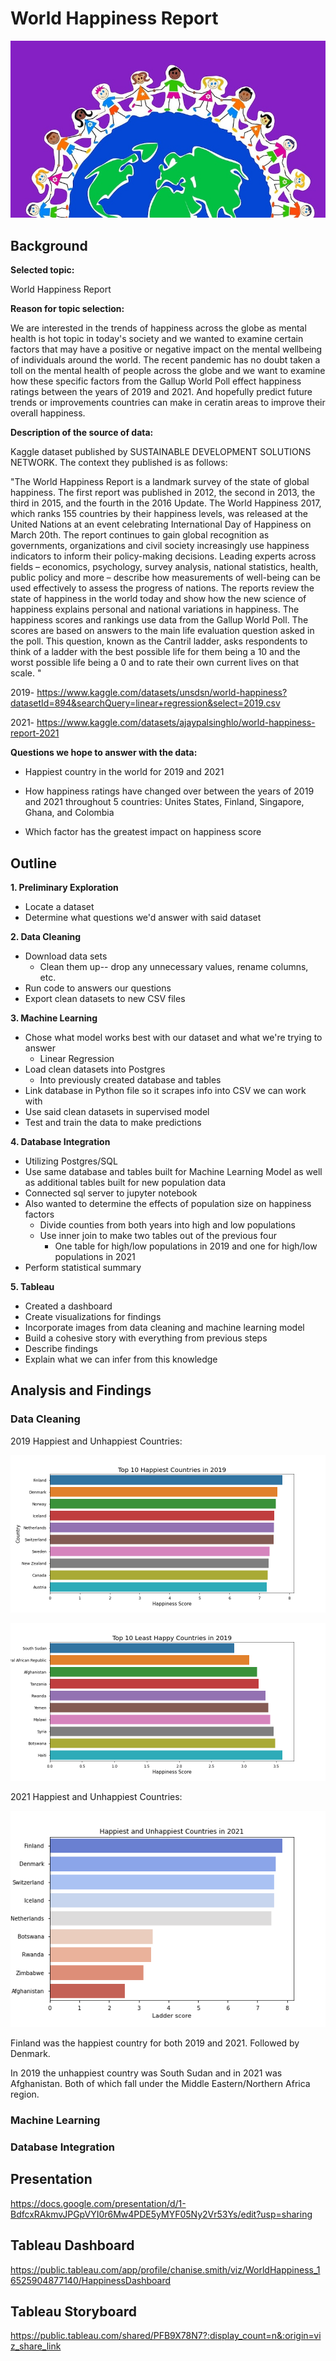 # World Happiness Report
![happy.png](https://github.com/CristinaCod/World_Happiness_Report/blob/main/world-1302959_1920.jpeg)

## Background
**Selected topic:**

World Happiness Report

**Reason for topic selection:**

We are interested in the trends of happiness across the globe as mental health is hot topic in today's society and we wanted to examine certain factors that may have a positive or negative impact on the mental wellbeing of individuals around the world. The recent pandemic has no doubt taken a toll on the mental health of people across the globe and we want to examine how these specific factors from the Gallup World Poll effect happiness ratings between the years of 2019 and 2021. And hopefully predict future trends or improvements countries can make in ceratin areas to improve their overall happiness. 

**Description of the source of data:** 

Kaggle dataset published by SUSTAINABLE DEVELOPMENT SOLUTIONS NETWORK. The context they published is as follows:

"The World Happiness Report is a landmark survey of the state of global happiness. The first report was published in 2012, the second in 2013, the third in 2015, and the fourth in the 2016 Update. The World Happiness 2017, which ranks 155 countries by their happiness levels, was released at the United Nations at an event celebrating International Day of Happiness on March 20th. The report continues to gain global recognition as governments, organizations and civil society increasingly use happiness indicators to inform their policy-making decisions. Leading experts across fields – economics, psychology, survey analysis, national statistics, health, public policy and more – describe how measurements of well-being can be used effectively to assess the progress of nations. The reports review the state of happiness in the world today and show how the new science of happiness explains personal and national variations in happiness. The happiness scores and rankings use data from the Gallup World Poll. The scores are based on answers to the main life evaluation question asked in the poll. This question, known as the Cantril ladder, asks respondents to think of a ladder with the best possible life for them being a 10 and the worst possible life being a 0 and to rate their own current lives on that scale. "

2019- https://www.kaggle.com/datasets/unsdsn/world-happiness?datasetId=894&searchQuery=linear+regression&select=2019.csv

2021- https://www.kaggle.com/datasets/ajaypalsinghlo/world-happiness-report-2021 

**Questions we hope to answer with the data:**

* Happiest country in the world for 2019 and 2021

* How happiness ratings have changed over between the years of 2019 and 2021 throughout 5 countries: Unites States, Finland, Singapore, Ghana, and Colombia

* Which factor has the greatest impact on happiness score


## Outline

**1. Preliminary Exploration**

  * Locate a dataset
  * Determine what questions we'd answer with said dataset

**2. Data Cleaning**

  * Download data sets
    * Clean them up-- drop any unnecessary values, rename columns, etc.
  * Run code to answers our questions
  * Export clean datasets to new CSV files
  
**3. Machine Learning**
  
  * Chose what model works best with our dataset and what we're trying to answer
    * Linear Regression 
  * Load clean datasets into Postgres 
    * Into previously created database and tables
  * Link database in Python file so it scrapes info into CSV we can work with
  * Use said clean datasets in supervised model
  * Test and train the data to make predictions
  
**4. Database Integration**

  * Utilizing Postgres/SQL
  * Use same database and tables built for Machine Learning Model as well as additional tables built for new population data
  * Connected sql server to jupyter notebook 
  * Also wanted to determine the effects of population size on happiness factors
    * Divide counties from both years into high and low populations
    * Use inner join to make two tables out of the previous four
      * One table for high/low populations in 2019 and one for high/low populations in 2021
  * Perform statistical summary 
  
**5. Tableau**

  * Created a dashboard
  * Create visualizations for findings
  * Incorporate images from data cleaning and machine learning model
  * Build a cohesive story with everything from previous steps
  * Describe findings
  * Explain what we can infer from this knowledge


## Analysis and Findings

### Data Cleaning
2019 Happiest and Unhappiest Countries:

![happy2019](https://github.com/CristinaCod/World_Happiness_Report/blob/main/Graphs/2019_happy10.png)

![unhappy2019](https://github.com/CristinaCod/World_Happiness_Report/blob/main/Graphs/2019_unhappy10.png)

2021 Happiest and Unhappiest Countries:

![2021both](https://github.com/CristinaCod/World_Happiness_Report/blob/main/Graphs/2021_happy_unhappy.png)

Finland was the happiest country for both 2019 and 2021. Followed by Denmark. 

In 2019 the unhappiest country was South Sudan and in 2021 was Afghanistan. Both of which fall under the Middle Eastern/Northern Africa region.

### Machine Learning

### Database Integration


## Presentation
https://docs.google.com/presentation/d/1-BdfcxRAkmvJPGpVYI0r6Mw4PDE5yMYF05Ny2Vr53Ys/edit?usp=sharing 

## Tableau Dashboard
https://public.tableau.com/app/profile/chanise.smith/viz/WorldHappiness_16525904877140/HappinessDashboard

## Tableau Storyboard
https://public.tableau.com/shared/PFB9X78N7?:display_count=n&:origin=viz_share_link
